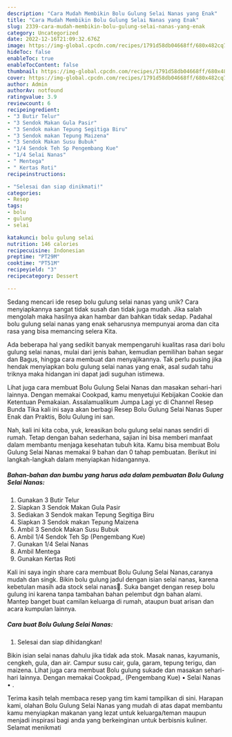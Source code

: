 ```yaml
---
description: "Cara Mudah Membikin Bolu Gulung Selai Nanas yang Enak"
title: "Cara Mudah Membikin Bolu Gulung Selai Nanas yang Enak"
slug: 2339-cara-mudah-membikin-bolu-gulung-selai-nanas-yang-enak
category: Uncategorized
date: 2022-12-16T21:09:32.676Z
image: https://img-global.cpcdn.com/recipes/1791d58db04668ff/680x482cq70/bolu-gulung-selai-nanas-foto-resep-utama.jpg
hideToc: false
enableToc: true
enableTocContent: false
thumbnail: https://img-global.cpcdn.com/recipes/1791d58db04668ff/680x482cq70/bolu-gulung-selai-nanas-foto-resep-utama.jpg
cover: https://img-global.cpcdn.com/recipes/1791d58db04668ff/680x482cq70/bolu-gulung-selai-nanas-foto-resep-utama.jpg
author: Admin
authorAv: notfound
ratingvalue: 3.9
reviewcount: 6
recipeingredient:
- "3 Butir Telur"
- "3 Sendok Makan Gula Pasir"
- "3 Sendok makan Tepung Segitiga Biru"
- "3 Sendok makan Tepung Maizena"
- "3 Sendok Makan Susu Bubuk"
- "1/4 Sendok Teh Sp Pengembang Kue"
- "1/4 Selai Nanas"
- " Mentega"
- " Kertas Roti"
recipeinstructions:

- "Selesai dan siap dinikmati!"
categories:
- Resep
tags:
- bolu
- gulung
- selai

katakunci: bolu gulung selai 
nutrition: 146 calories
recipecuisine: Indonesian
preptime: "PT29M"
cooktime: "PT51M"
recipeyield: "3"
recipecategory: Dessert

---
```





Sedang mencari ide resep bolu gulung selai nanas yang unik? Cara menyiapkannya sangat tidak susah dan tidak juga mudah. Jika salah mengolah maka hasilnya akan hambar dan bahkan tidak sedap. Padahal bolu gulung selai nanas yang enak seharusnya mempunyai aroma dan cita rasa yang bisa memancing selera Kita.





Ada beberapa hal yang sedikit banyak mempengaruhi kualitas rasa dari bolu gulung selai nanas, mulai dari jenis bahan, kemudian pemilihan bahan segar dan Bagus, hingga cara membuat dan menyajikannya. Tak perlu pusing jika hendak menyiapkan bolu gulung selai nanas yang enak,      asal sudah tahu triknya maka hidangan ini dapat jadi suguhan istimewa.














Lihat juga cara membuat Bolu Gulung Selai Nanas dan masakan sehari-hari lainnya. Dengan memakai Cookpad, kamu menyetujui Kebijakan Cookie dan Ketentuan Pemakaian. Assalamualikum Jumpa Lagi yc di Channel Resep Bunda Tika kali ini saya akan berbagi Resep Bolu Gulung Selai Nanas Super Enak dan Praktis, Bolu Gulung ini san.






Nah, kali ini kita coba, yuk, kreasikan bolu gulung selai nanas sendiri di rumah. Tetap dengan bahan sederhana, sajian ini bisa memberi manfaat dalam membantu menjaga kesehatan tubuh kita. Kamu bisa membuat Bolu Gulung Selai Nanas memakai 9 bahan dan 0 tahap pembuatan. Berikut ini langkah-langkah dalam menyiapkan hidangannya.

<!--inarticleads1-->

##### Bahan-bahan dan bumbu yang harus ada dalam pembuatan Bolu Gulung Selai Nanas:

1. Gunakan 3 Butir Telur
1. Siapkan 3 Sendok Makan Gula Pasir
1. Sediakan 3 Sendok makan Tepung Segitiga Biru
1. Siapkan 3 Sendok makan Tepung Maizena
1. Ambil 3 Sendok Makan Susu Bubuk
1. Ambil 1/4 Sendok Teh Sp (Pengembang Kue)
1. Gunakan 1/4 Selai Nanas
1. Ambil  Mentega
1. Gunakan  Kertas Roti


Kali ini saya ingin share cara membuat Bolu Gulung Selai Nanas,caranya mudah dan singk. Bikin bolu gulung jadul dengan isian selai nanas, karena kebetulan masih ada stock selai nanas🍍. Suka banget dengan resep bolu gulung ini karena tanpa tambahan bahan pelembut dgn bahan alami. Mantep banget buat camilan keluarga di rumah, ataupun buat arisan dan acara kumpulan lainnya. 

<!--inarticleads2-->

##### Cara buat Bolu Gulung Selai Nanas:


1. Selesai dan siap dihidangkan!

Bikin isian selai nanas dahulu jika tidak ada stok. Masak nanas, kayumanis, cengkeh, gula, dan air. Campur susu cair, gula, garam, tepung terigu, dan maizena. Lihat juga cara membuat Bolu gulung sukade dan masakan sehari-hari lainnya. Dengan memakai Cookpad,. (Pengembang Kue) • Selai Nanas • . 

Terima kasih telah membaca resep yang tim kami tampilkan di sini. Harapan kami, olahan Bolu Gulung Selai Nanas yang mudah di atas dapat membantu kamu menyiapkan makanan yang lezat untuk keluarga/teman maupun menjadi inspirasi bagi anda yang berkeinginan untuk berbisnis kuliner. Selamat menikmati
